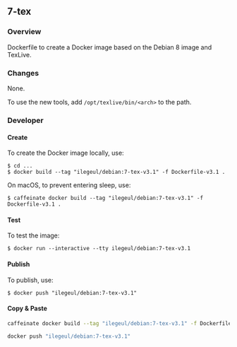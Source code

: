 ## 7-tex

### Overview

Dockerfile to create a Docker image based on the Debian 8 image and TexLive.

### Changes

None.

To use the new tools, add `/opt/texlive/bin/<arch>` to the path.

### Developer

#### Create

To create the Docker image locally, use:

```console
$ cd ...
$ docker build --tag "ilegeul/debian:7-tex-v3.1" -f Dockerfile-v3.1 .
```

On macOS, to prevent entering sleep, use:

```console
$ caffeinate docker build --tag "ilegeul/debian:7-tex-v3.1" -f Dockerfile-v3.1 .
```

#### Test

To test the image:

```console
$ docker run --interactive --tty ilegeul/debian:7-tex-v3.1
```

#### Publish

To publish, use:

```console
$ docker push "ilegeul/debian:7-tex-v3.1"
```

#### Copy & Paste

```bash
caffeinate docker build --tag "ilegeul/debian:7-tex-v3.1" -f Dockerfile-v3.1 .

docker push "ilegeul/debian:7-tex-v3.1"
```
